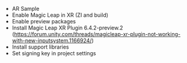 - AR Sample
- Enable Magic Leap in XR (ZI and build)
- Enable preview packages
- Install Magic Leap XR Plugin 6.4.2-preview.2 (https://forum.unity.com/threads/magicleap-xr-plugin-not-working-with-new-inputsystem.1166924/)
- Install support libraries
- Set signing key in project settings

